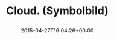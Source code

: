 ---
retweeted: false
source: <a href="https://about.twitter.com/products/tweetdeck" rel="nofollow">TweetDeck</a>
entities:
  user_mentions: []
  urls: []
  symbols: []
  media:
  - expanded_url: https://twitter.com/bascht/status/592720970370174976/photo/1
    indices:
    - '20'
    - '42'
    url: http://t.co/usJhmtRcop
    media_url: http://pbs.twimg.com/media/CDnEk-EW0AAL21M.png
    id_str: '592720965391536128'
    id: '592720965391536128'
    media_url_https: https://pbs.twimg.com/media/CDnEk-EW0AAL21M.png
    sizes:
      small:
        w: '242'
        h: '158'
        resize: fit
      thumb:
        w: '150'
        h: '150'
        resize: crop
      medium:
        w: '242'
        h: '158'
        resize: fit
      large:
        w: '242'
        h: '158'
        resize: fit
    type: photo
    display_url: pic.twitter.com/usJhmtRcop
  hashtags: []
display_text_range:
- '0'
- '42'
favorite_count: '3'
id_str: '592720970370174976'
truncated: false
retweet_count: '2'
id: '592720970370174976'
possibly_sensitive: false
created_at: Mon Apr 27 16:04:26 +0000 2015
favorited: false
full_text: |-
  Cloud.
  (Symbolbild)
lang: cy
extended_entities:
  media:
  - expanded_url: https://twitter.com/bascht/status/592720970370174976/photo/1
    indices:
    - '20'
    - '42'
    url: http://t.co/usJhmtRcop
    media_url: http://pbs.twimg.com/media/CDnEk-EW0AAL21M.png
    id_str: '592720965391536128'
    id: '592720965391536128'
    media_url_https: https://pbs.twimg.com/media/CDnEk-EW0AAL21M.png
    sizes:
      small:
        w: '242'
        h: '158'
        resize: fit
      thumb:
        w: '150'
        h: '150'
        resize: crop
      medium:
        w: '242'
        h: '158'
        resize: fit
      large:
        w: '242'
        h: '158'
        resize: fit
    type: photo
    display_url: pic.twitter.com/usJhmtRcop
tags:
- pesos/twitter
date: '2015-04-27T16:04:26+00:00'
src: https://twitter.com/bascht/status/592720970370174976
original_url: https://twitter.com/bascht/status/592720970370174976
type: twitter_tweet
media_url: https://img.bascht.com/twitter/pbs.twimg.com/media/CDnEk-EW0AAL21M.png
text: |-
  Cloud.
  (Symbolbild)
title: |
  Cloud.
  (Symbolbild)

---
